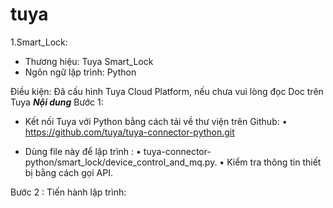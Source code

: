 # tuya
1.Smart_Lock:
- Thương hiệu: Tuya Smart_Lock
- Ngôn ngữ lập trình: Python

Điều kiện: Đã cấu hình Tuya Cloud Platform, nếu chưa vui lòng đọc Doc trên Tuya
***Nội dung***
Bước 1:
 - Kết nối Tuya với Python bằng cách tải về thư viện trên Github:
    •	https://github.com/tuya/tuya-connector-python.git

 - Dùng file này để lập trình :
    •	tuya-connector-python/smart_lock/device_control_and_mq.py.
    •	Kiểm tra thông tin thiết bị bằng cách gọi API.

Bước 2 : Tiến hành lập trình:
